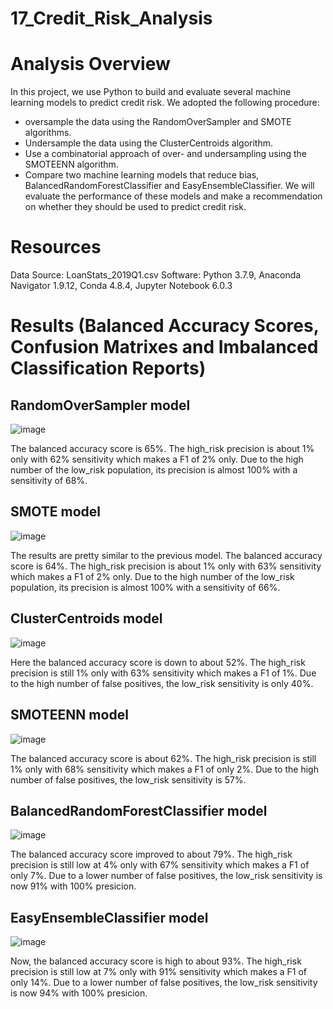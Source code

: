 # 17_Credit_Risk_Analysis
# Analysis Overview
In this project, we use Python to build and evaluate several machine learning models to predict credit risk.
We adopted the following procedure:

- oversample the data using the RandomOverSampler and SMOTE algorithms.
- Undersample the data using the ClusterCentroids algorithm.
- Use a combinatorial approach of over- and undersampling using the SMOTEENN algorithm.
- Compare two machine learning models that reduce bias, BalancedRandomForestClassifier and EasyEnsembleClassifier.
We will evaluate the performance of these models and make a recommendation on whether they should be used to predict credit risk.

# Resources
Data Source: LoanStats_2019Q1.csv
Software: Python 3.7.9, Anaconda Navigator 1.9.12, Conda 4.8.4, Jupyter Notebook 6.0.3

# Results (Balanced Accuracy Scores, Confusion Matrixes and Imbalanced Classification Reports)
 ## RandomOverSampler model
 
 ![image](https://user-images.githubusercontent.com/89699219/146693217-845b6187-ed2c-4d9f-9cb9-85fe88559f48.png)

The balanced accuracy score is 65%.
The high_risk precision is about 1% only with 62% sensitivity which makes a F1 of 2% only.
Due to the high number of the low_risk population, its precision is almost 100% with a sensitivity of 68%.

## SMOTE model
![image](https://user-images.githubusercontent.com/89699219/146693273-94b09902-4605-46f8-8775-2860c48f7da5.png)

The results are pretty similar to the previous model.
The balanced accuracy score is 64%.
The high_risk precision is about 1% only with 63% sensitivity which makes a F1 of 2% only.
Due to the high number of the low_risk population, its precision is almost 100% with a sensitivity of 66%.

## ClusterCentroids model

![image](https://user-images.githubusercontent.com/89699219/146693341-e3e3d0f9-2bc0-4b7b-af05-d9ac24671e09.png)

Here the balanced accuracy score is down to about 52%.
The high_risk precision is still 1% only with 63% sensitivity which makes a F1 of 1%.
Due to the high number of false positives, the low_risk sensitivity is only 40%.

## SMOTEENN model

![image](https://user-images.githubusercontent.com/89699219/146693412-f9878bc4-95b9-4a40-a564-5f258d419667.png)

The balanced accuracy score is about 62%.
The high_risk precision is still 1% only with 68% sensitivity which makes a F1 of only 2%.
Due to the high number of false positives, the low_risk sensitivity is 57%.

## BalancedRandomForestClassifier model

![image](https://user-images.githubusercontent.com/89699219/146693493-8e047504-e743-44e9-8ae3-c917dae8c00c.png)

The balanced accuracy score improved to about 79%.
The high_risk precision is still low at 4% only with 67% sensitivity which makes a F1 of only 7%.
Due to a lower number of false positives, the low_risk sensitivity is now 91% with 100% presicion.

## EasyEnsembleClassifier model

![image](https://user-images.githubusercontent.com/89699219/146693508-dc32de71-3b73-4310-b06c-79d74f3ffa22.png)

Now, the balanced accuracy score is high to about 93%.
The high_risk precision is still low at 7% only with 91% sensitivity which makes a F1 of only 14%.
Due to a lower number of false positives, the low_risk sensitivity is now 94% with 100% presicion.





